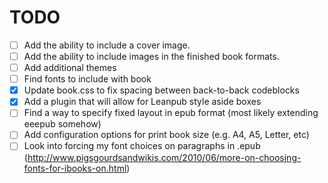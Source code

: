 # TODO

- [ ] Add the ability to include a cover image.
- [ ] Add the ability to include images in the finished book formats.
- [ ] Add additional themes
- [ ] Find fonts to include with book
- [x] Update book.css to fix spacing between back-to-back codeblocks
- [x] Add a plugin that will allow for Leanpub style aside boxes
- [ ] Find a way to specify fixed layout in epub format (most likely extending eeepub somehow)
- [ ] Add configuration options for print book size (e.g. A4, A5, Letter, etc)
- [ ] Look into forcing my font choices on paragraphs in .epub (http://www.pigsgourdsandwikis.com/2010/06/more-on-choosing-fonts-for-ibooks-on.html)
